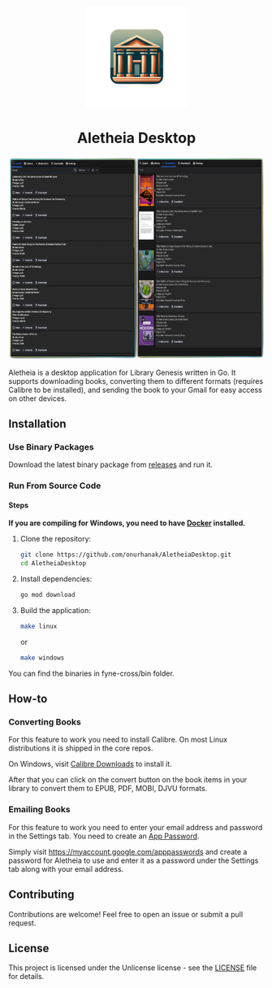

<sub>
<p align='center'><img  src="Icon.png" height="200" width="auto"></p>
</sub>
<h1 align="center">Aletheia Desktop</h1>

<p align='center'><img  src="assets/screenshot.png" height="400" width="auto" /></p>


Aletheia is a desktop application for Library Genesis written in Go. It supports downloading books, converting them to different
formats (requires Calibre to be installed), and sending the book to your Gmail for easy access on other devices.

## Installation

### Use Binary Packages

Download the latest binary package from [releases](https://github.com/onurhanak/AletheiaDesktop/releases) and run it.

### Run From Source Code

#### Steps

**If you are compiling for Windows, you need to have [Docker](https://docker.com) installed.**

1. Clone the repository:
    ```sh
    git clone https://github.com/onurhanak/AletheiaDesktop.git
    cd AletheiaDesktop
    ```

2. Install dependencies:
    ```sh
    go mod download
    ```

3. Build the application:
    ```sh
    make linux
    ```

   or
    ```sh
    make windows
   ```

You can find the binaries in fyne-cross/bin folder.

## How-to

### Converting Books

For this feature to work you need to install Calibre. On most Linux distributions it is shipped in the core repos.

On Windows, visit [Calibre Downloads](https://calibre-ebook.com/download) to install it.

After that you can click on the convert button on the book items in your library to convert them to EPUB, PDF, MOBI,
DJVU formats.

### Emailing Books

For this feature to work you need to enter your email address and password in the Settings tab.
You need to create an
[App Password](https://support.google.com/accounts/answer/185833?hl=en).

Simply visit https://myaccount.google.com/apppasswords and create a password for Aletheia to use and enter it as a
password under the Settings tab along with your email address.

## Contributing

Contributions are welcome! Feel free to open an issue or submit a pull request.

## License

This project is licensed under the Unlicense license - see the [LICENSE](LICENSE) file for details.
